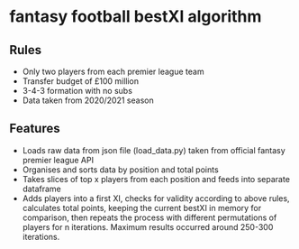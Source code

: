 # fantasy football bestXI algorithm

## Rules
- Only two players from each premier league team
- Transfer budget of £100 million
- 3-4-3 formation with no subs
- Data taken from 2020/2021 season

## Features
- Loads raw data from json file (load_data.py) taken from official fantasy premier league API
- Organises and sorts data by position and total points
- Takes slices of top x players from each position and feeds into separate dataframe
- Adds players into a first XI, checks for validity according to above rules, calculates total points, keeping the current bestXI in memory for comparison, then repeats the process with different permutations of players for n iterations. Maximum results occurred around 250-300 iterations.
